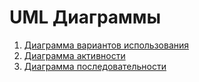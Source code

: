 # UML Диаграммы
1. [Диаграмма вариантов использования](https://github.com/ANTI-MAD/Organizer/blob/master/Documentation/Diagrams/UseCase/useCase.md)
2. [Диаграмма активности](https://github.com/ANTI-MAD/Organizer/blob/master/Documentation/Diagrams/Activity/activity.md)
3. [Диаграмма последовательности](https://github.com/ANTI-MAD/Organizer/blob/master/Documentation/Diagrams/Sequence/sequence.md)
